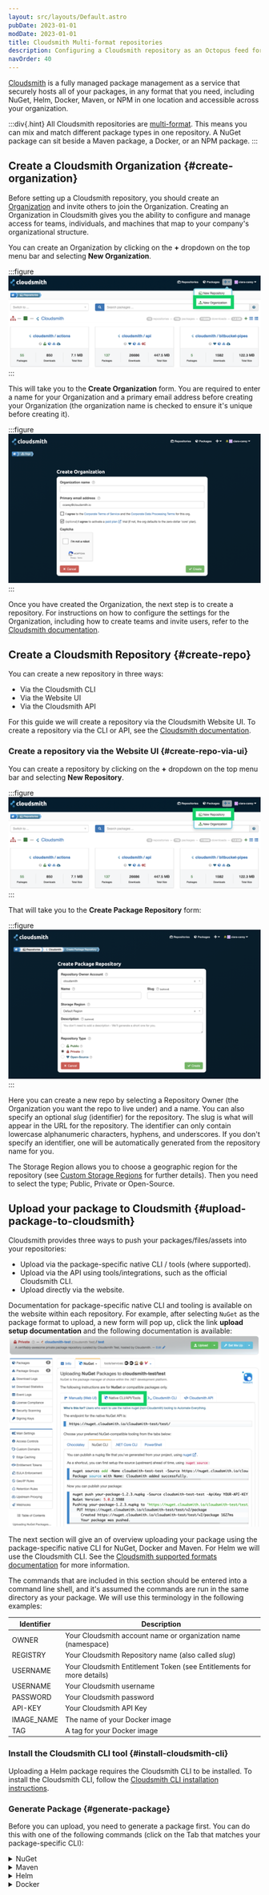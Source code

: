 ```yaml
---
layout: src/layouts/Default.astro
pubDate: 2023-01-01
modDate: 2023-01-01
title: Cloudsmith Multi-format repositories
description: Configuring a Cloudsmith repository as an Octopus feed for NuGet, Docker, Maven or Helm packages.
navOrder: 40
---
```


[Cloudsmith](https://www.cloudsmith.com) is a fully managed package management as a service that securely hosts all of your packages, in any format that you need, including NuGet, Helm, Docker, Maven, or NPM in one location and accessible across your organization.

:::div{.hint}
All Cloudsmith repositories are [multi-format](https://www.youtube.com/watch?v=Wgn-zJ8R3fg). This means you can mix and match different package types in one repository. A NuGet package can sit beside a Maven package, a Docker, or an NPM package.
:::

## Create a Cloudsmith Organization {#create-organization}

Before setting up a Cloudsmith repository, you should create an [Organization](https://help.cloudsmith.io/docs/organisations) and invite others to join the Organization. Creating an Organization in Cloudsmith gives you the ability to configure and manage access for teams, individuals, and machines that map to your company's organizational structure. 

You can create an Organization by clicking on the **+** dropdown on the top menu bar and selecting **New Organization**.

:::figure
![create a new organization](/docs/packaging-applications/package-repositories/guides/images/cloudsmith-new-org.png "width=500")
:::

This will take you to the **Create Organization** form. You are required to enter a name for your Organization and a primary email address before creating your Organization (the organization name is checked to ensure it's unique before creating it).

:::figure
![create a new organization](/docs/packaging-applications/package-repositories/guides/images/cloudsmith-create-org.png "width=500")
:::

Once you have created the Organization, the next step is to create a repository. For instructions on how to configure the settings for the Organization, including how to create teams and invite users, refer to the [Cloudsmith documentation](https://help.cloudsmith.io/docs/organisations).

## Create a Cloudsmith Repository {#create-repo}

You can create a new repository in three ways: 
- Via the Cloudsmith CLI
- Via the Website UI
- Via the Cloudsmith API

For this guide we will create a repository via the Cloudsmith Website UI. To create a repository via the CLI or API, see the [Cloudsmith documentation](https://help.cloudsmith.io/docs/create-a-repository).

### Create a repository via the Website UI {#create-repo-via-ui}

You can create a repository by clicking on the **+** dropdown on the top menu bar and selecting **New Repository**.

:::figure
![create a new repository](/docs/packaging-applications/package-repositories/guides/images/cloudsmith-new-repo.png "width=500")
:::

That will take you to the **Create Package Repository** form:

:::figure
![create a new repository](/docs/packaging-applications/package-repositories/guides/images/cloudsmith-create-repo.png "width=500")
:::

Here you can create a new repo by selecting a Repository Owner (the Organization you want the repo to live under) and a name. You can also specify an optional *slug* (identifier) for the repository. The slug is what will appear in the URL for the repository. The identifier can only contain lowercase alphanumeric characters, hyphens, and underscores. If you don't specify an identifier, one will be automatically generated from the repository name for you.

The Storage Region allows you to choose a geographic region for the repository (see [Custom Storage Regions](https://help.cloudsmith.io/docs/custom-storage-regions) for further details). 
Then you need to select the type; Public, Private or Open-Source.

## Upload your package to Cloudsmith {#upload-package-to-cloudsmith}

Cloudsmith provides three ways to push your packages/files/assets into your repositories:

- Upload via the package-specific native CLI / tools (where supported).
- Upload via the API using tools/integrations, such as the official Cloudsmith CLI.
- Upload directly via the website.

Documentation for package-specific native CLI and tooling is available on the website within each repository.  For example, after selecting `NuGet` as the package format to upload, a new form will pop up, click the link **upload setup documentation** and the following documentation is available: 
![contextual documentation for uploading NuGet packages](/docs/packaging-applications/package-repositories/guides/images/cloudsmith-new-package-native.png "width=500")

The next section will give an of overview uploading your package using the package-specific native CLI for NuGet, Docker and Maven. For Helm we will use the Cloudsmith CLI. See the [Cloudsmith supported formats documentation](https://help.cloudsmith.io/docs/supported-formats) for more information.

The commands that are included in this section should be entered into a command line shell, and it's assumed the commands are run in the same directory as your package. We will use this terminology in the following examples:

| Identifier | Description |
|------------|-----------------------------------------------------------------------|
| OWNER      | Your Cloudsmith account name or organization name (namespace) |
| REGISTRY   | Your Cloudsmith Repository name (also called *slug*) |
| USERNAME   | Your Cloudsmith Entitlement Token (see Entitlements for more details) |
| USERNAME   | Your Cloudsmith username |
| PASSWORD   | Your Cloudsmith password |
| API-KEY    | Your Cloudsmith API Key |
| IMAGE_NAME | The name of your Docker image |
| TAG        | A tag for your Docker image |

### Install the Cloudsmith CLI tool {#install-cloudsmith-cli}

Uploading a Helm package requires the Cloudsmith CLI to be installed. To install the Cloudsmith CLI, follow the [Cloudsmith CLI installation instructions](https://help.cloudsmith.io/docs/cli).

### Generate Package {#generate-package}

Before you can upload, you need to generate a package first. You can do this with one of the following commands (click on the Tab that matches your package-specific CLI):

<details data-group="generate-package">
<summary>NuGet</summary>

```shell
nuget pack
```

</details>
<details data-group="generate-package">
<summary>Maven</summary>

```shell
mvn package
```

</details>
<details data-group="generate-package">
<summary>Helm</summary>

```shell
helm package .
```

</details>
<details data-group="generate-package">
<summary>Docker</summary>

```shell
docker save -o your-image.docker your-image:latest
```

</detail>

### Add Cloudsmith as a Source {#add-cloudsmith-source}

Once you have generated a package, you need to add Cloudsmith as a Source in one of the following ways:

<details data-group="add-cloudsmith-source">
<summary>NuGet</summary>

```shell
nuget sources add -Name example-repo -Source https://nuget.cloudsmith.io/OWNER/REPOSITORY/v3/index.json
```

</details>
<details data-group="add-cloudsmith-source">
<summary>Maven</summary>

```xml
# The distribution repositories define where to push your artifacts. 
# In this case it will be a single repository, but you can configure alternatives. 
# Add the following to your project pom.xml file:

<distributionManagement>
  <snapshotRepository>
    <id>NAME</id>
    <url>https://maven.cloudsmith.io/OWNER/REPOSITORY/</url>
  </snapshotRepository>
  <repository>
    <id>NAME</id>
    <url>https://maven.cloudsmith.io/OWNER/REPOSITORY/</url>
  </repository>
</distributionManagement>

# You must also configure your ~/.m2/settings.xml file with the API key of the uploading user:
<settings xmlns="http://maven.apache.org/SETTINGS/1.0.0"
  xmlns:xsi="http://www.w3.org/2001/XMLSchema-instance"
  xsi:schemaLocation="http://maven.apache.org/SETTINGS/1.0.0
                      https://maven.apache.org/xsd/settings-1.0.0.xsd">
  <servers>
    <server>
      <id>NAME</id>
      <username>USERNAME</username>
      <password>API-KEY</password>
    </server>
  </servers>
</settings>
```

</details>
<details data-group="add-cloudsmith-source">
<summary>Docker</summary>

```shell
docker login docker.cloudsmith.io
# You will be prompted for your Username and Password. 
# Enter your Cloudsmith username and your Cloudsmith API Key.
```

</details>

:::div{.hint}
**Note:** There are no steps required to add Cloudsmith as a Source for Helm.
:::

### Publish Package {#publish-package}

Finally you can publish (or upload) your package to Cloudsmith using one of the following commands:

<details data-group="publish-package">
<summary>NuGet</summary>

```shell
nuget push PACKAGE_NAME-PACKAGE_VERSION.nupkg -Source example-repo -ApiKey API-KEY
```

</details>
<details data-group="publish-package">
<summary>Maven</summary>

```shell
mvn deploy
```

</details>
<details data-group="publish-package">
<summary>Helm</summary>

```shell
# The command to upload a Helm chart via the Cloudsmith CLI is:
cloudsmith push helm OWNER/REPOSITORY CHART_NAME-CHART_VERSION.tgz
```

</details>
<details data-group="publish-package">
<summary>Docker</summary>

```shell
# To publish an image to a Cloudsmith-based Docker registry, you first need to tag your image:\ndocker tag IMAGE_NAME:TAG docker.cloudsmith.io/OWNER/REGISTRY/IMAGE_NAME:TAG
# You can then publish the tagged image using docker push:
docker push docker.cloudsmith.io/OWNER/REGISTRY/IMAGE_NAME:TAG
```

</details>

## Adding Cloudsmith as an External Feed to Octopus {#add-cloudsmith-feed-to-octopus}

Now that we have created our repository we can add our Cloudsmith repository as an external feed in our Octopus instance.

From the Octopus Web Portal, create a new external feed by navigating to **Library ➜ External Feeds** and selecting **ADD FEED**:

- Select the Feed type (NuGet, Helm, Docker, Maven), 
- Give the feed a name and in the URL field, enter the HTTP/HTTPS URL of your Cloudsmith repository. Refer to the [URLs for Feeds](#urls-for-feeds) section for more information.
- Populate the credentials of your Cloudsmith repository if necessary. Refer to the [Adding Credentials for Private Repositories](#credentials-for-private-repos) section for more information.

:::figure
![Select your Feed Type](/docs/packaging-applications/package-repositories/guides/images/cloudsmith-octopus1.png "width=500")
:::

## URLs for Feeds {#urls-for-feeds}

This section contains information about what Cloudsmith feed URL to use for your specific package.
 
### NuGet {#cloudsmith-nuget}

Create a new Octopus Feed by navigating to **Library ➜ External Feeds** and selecting the *NuGet* Feed type.

:::figure
![NuGet Feed Type](/docs/packaging-applications/package-repositories/guides/images/cloudsmith-octopus2.png "width=500")
:::

- Give the NuGet feed a name
- Enter the HTTP/HTTPS URL of the feed for your Cloudsmith NuGet repository using the version of NuGet that matches your configuration:

NuGet V2:

```
https://nuget.cloudsmith.io/OWNER/REPOSITORY/v2
```

NuGet V3:

```
https://nuget.cloudsmith.io/OWNER/REPOSITORY/v3/index.json
```

:::div{.hint}
Private repositories require authentication. Refer to the [Adding Credentials for Private Repositories](#credentials-for-private-repos) section for more information on how to add your credentials
:::

### Docker {#cloudsmith-docker}

Create a new Octopus Feed by navigating to **Library ➜ External Feeds** and selecting the *Docker Container Registry* Feed type.
![Docker Feed Type](/docs/packaging-applications/package-repositories/guides/images/cloudsmith-octopus3.png "width=500")

- Give the Docker feed a name
- Enter the HTTP/HTTPS URL of the feed for your Cloudsmith Docker repository in the following format: 

  `https://docker.cloudsmith.io/v2/OWNER/REGISTRY/`

:::div{.hint}
Private repositories require authentication. Refer to the [Adding Credentials for Private Repositories](#credentials-for-private-repos) section for more information on how to add your credentials
:::

### Maven {#cloudsmith-maven}

Create a new Octopus Feed by navigating to **Library ➜ External Feeds** and selecting the *Maven* Feed type.
![Maven Feed Type](/docs/packaging-applications/package-repositories/guides/images/cloudsmith-octopus4.png "width=500")

- Give the feed a name
- Enter the HTTP/HTTPS URL of the feed for your Cloudsmith Maven repository from the options below that match your configuration:

  - Public URL with no authentication:
  
    `https://dl.cloudsmith.io/public/OWNER/REPOSITORY/maven/`

  - Entitlement Token Authentication:
  
    `https://dl.cloudsmith.io/TOKEN/OWNER/REPOSITORY/maven/`

  - HTTP Basic Authentication:
  
    `https://dl.cloudsmith.io/basic/OWNER/REPOSITORY/maven/`    

:::div{.hint}
Private repositories require authentication. Refer to the [Adding Credentials for Private Repositories](#credentials-for-private-repos) section for more information on how to add your credentials
:::

### Helm {#cloudsmith-helm}

Create a new Octopus Feed by navigating to **Library ➜ External Feeds** and selecting the *Helm* Feed type.

:::figure
![Helm Feed Type](/docs/packaging-applications/package-repositories/guides/images/cloudsmith-octopus5.png "width=500")
:::

- Give the feed a name
- Enter the HTTP/HTTPS URL of the feed for your Cloudsmith Helm repository from the options below that match your configuration:

  - Public URL with no authentication:

    `https://dl.cloudsmith.io/public/OWNER/REPOSITORY/helm/charts/`

  - Entitlement Token Authentication:
  
    `https://dl.cloudsmith.io/TOKEN/OWNER/REPOSITORY/helm/charts/`

  - HTTP Basic Authentication:
  
    `https://dl.cloudsmith.io/basic/OWNER/REPOSITORY/helm/charts/`

:::div{.hint}
Private repositories require authentication. Refer to the [Adding Credentials for Private Repositories](#credentials-for-private-repos) section for more information on how to add your credentials
:::

## Adding Credentials for Private Repositories {#credentials-for-private-repos}

Private Cloudsmith repositories require authentication. If you used a token in the URL then you do not need to add additional credentials.

You can choose between two types of authentication:
 - Entitlement Token Authentication
 - HTTP Basic Authentication. 
 
The setup method will differ depending on what authentication type you choose to use.

:::div{.warning}
**Securing credentials:**
Entitlement Tokens, User Credentials and API-Keys should be treated as secrets and should be stored in a secure location, such as a Password Manager. You should avoid committing them into source control or exposing them in configuration and log files.
:::

When you are adding or editing your external feed, you can add credentials for your feed by populating the *Credentials* section. 

:::figure
![Credentials for your external feed](/docs/packaging-applications/package-repositories/guides/images/cloudsmith-octopus6.png "width=500")
:::

Provide one of the following three types of credentials:

- Cloudsmith Basic Authentication using your Username and Password
- Cloudsmith API Key
- An Entitlement Token

These will be populated in the Credentials section of the Octopus External Feed. 

:::div{.hint}
For more information about credentials refer to the [Cloudsmith documentation](https://help.cloudsmith.io/docs/docker-registry#private-registries).
:::

### Basic Authentication {#credentials-basic-auth}

For Basic authentication, add your Username and Password into the External feed:

- Feed psername: `USERNAME`
- Feed password: `PASSWORD`

### API Key {#credentials-api-key}

For API Key authentication, add your Username and an API Key into the External feed:

- Feed username: `USERNAME`
- Feed password: `API-KEY`

### Entitlement Token {#credentials-entitlement-token}

For Entitlement Token authentication, populate the credentials with the word `token` for the username, and the token value for the password:

- Feed username: the word `token`
- Feed password: `TOKEN`

